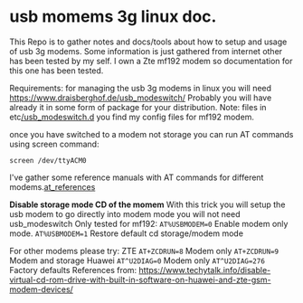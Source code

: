 # usb momems 3g linux doc.

This Repo is to gather notes and docs/tools about how to setup and usage of usb 3g modems.
Some information is just gathered from internet other has been tested by my self.
I own a Zte mf192 modem so documentation for this one has been tested.

Requirements:
for managing the usb 3g modems in linux you will need 
https://www.draisberghof.de/usb_modeswitch/
Probably you will have already it in some form of package for your distribution.
Note: files in etc[/usb_modeswitch.d](/etc/usb_modeswitch.d) you find my config files for mf192 modem.


once you have switched to a modem not storage you can run AT commands using screen command:

    screen /dev/ttyACM0

I've gather some reference manuals with AT commands for different modems.[at_references](at_references)

**Disable storage mode CD of the momem** 
With this trick you will setup the usb modem to go directly into modem mode you will not need usb_modeswitch
Only tested for mf192:
`AT%USBMODEM=0` Enable modem only mode.
`AT%USBMODEM=1` Restore default cd storage/modem mode

For other modems please try:
ZTE
`AT+ZCDRUN=8`  Modem only
`AT+ZCDRUN=9` Modem and storage
Huawei
`AT^U2DIAG=0`  Modem only
`AT^U2DIAG=276` Factory defaults
References from:
https://www.techytalk.info/disable-virtual-cd-rom-drive-with-built-in-software-on-huawei-and-zte-gsm-modem-devices/


